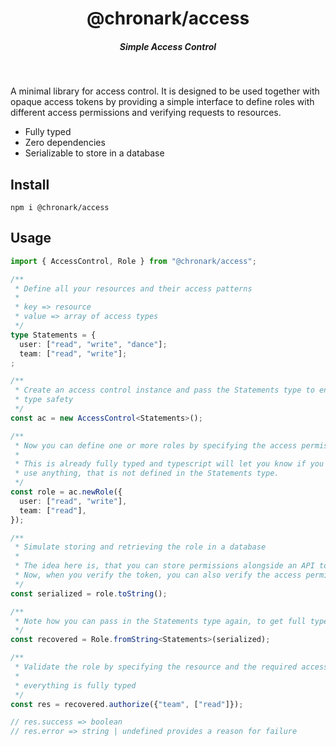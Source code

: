 <div align="center">
    <h1 align="center">@chronark/access</h1>
    <h5>Simple Access Control</h5>
</div>

<br/>

A minimal library for access control. It is designed to be used together with
opaque access tokens by providing a simple interface to define roles with
different access permissions and verifying requests to resources.

- Fully typed
- Zero dependencies
- Serializable to store in a database

## Install

```
npm i @chronark/access
```

## Usage

```ts
import { AccessControl, Role } from "@chronark/access";

/**
 * Define all your resources and their access patterns
 *
 * key => resource
 * value => array of access types
 */
type Statements = {
  user: ["read", "write", "dance"];
  team: ["read", "write"];
;

/**
 * Create an access control instance and pass the Statements type to enjoy full
 * type safety
 */
const ac = new AccessControl<Statements>();

/**
 * Now you can define one or more roles by specifying the access permissions
 *
 * This is already fully typed and typescript will let you know if you try to
 * use anything, that is not defined in the Statements type.
 */
const role = ac.newRole({
  user: ["read", "write"],
  team: ["read"],
});

/**
 * Simulate storing and retrieving the role in a database
 *
 * The idea here is, that you can store permissions alongside an API token.
 * Now, when you verify the token, you can also verify the access permissions.
 */
const serialized = role.toString();

/**
 * Note how you can pass in the Statements type again, to get full type safety
 */
const recovered = Role.fromString<Statements>(serialized);

/**
 * Validate the role by specifying the resource and the required access
 *
 * everything is fully typed
 */
const res = recovered.authorize({"team", ["read"]});

// res.success => boolean
// res.error => string | undefined provides a reason for failure
```
